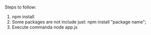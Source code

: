 Steps to follow:

1. npm install
2. Some packages are not include just:  npm install "package name";
3. Execute commanda node app.js  